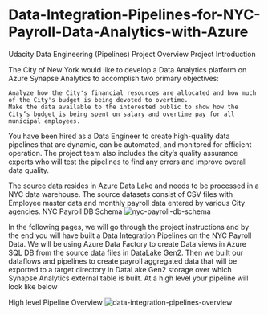 # Data-Integration-Pipelines-for-NYC-Payroll-Data-Analytics-with-Azure
Udacity Data Engineering (Pipelines)
Project Overview
Project Introduction

The City of New York would like to develop a Data Analytics platform on Azure Synapse Analytics to accomplish two primary objectives:

    Analyze how the City's financial resources are allocated and how much of the City's budget is being devoted to overtime.
    Make the data available to the interested public to show how the City’s budget is being spent on salary and overtime pay for all municipal employees.

You have been hired as a Data Engineer to create high-quality data pipelines that are dynamic, can be automated, and monitored for efficient operation. The project team also includes the city’s quality assurance experts who will test the pipelines to find any errors and improve overall data quality.

The source data resides in Azure Data Lake and needs to be processed in a NYC data warehouse. The source datasets consist of CSV files with Employee master data and monthly payroll data entered by various City agencies.
NYC Payroll DB Schema
![nyc-payroll-db-schema](https://github.com/Danny-Kirchner/Data-Integration-Pipelines-for-NYC-Payroll-Data-Analytics-with-Azure/assets/168898273/fcac4576-b173-4e46-b37f-48862e10dc83)


In the following pages, we will go through the project instructions and by the end you will have built a Data Integration Pipelines on the NYC Payroll Data. We will be using Azure Data Factory to create Data views in Azure SQL DB from the source data files in DataLake Gen2. Then we built our dataflows and pipelines to create payroll aggregated data that will be exported to a target directory in DataLake Gen2 storage over which Synapse Analytics external table is built. At a high level your pipeline will look like below

High level Pipeline Overview
![data-integration-pipelines-overview](https://github.com/Danny-Kirchner/Data-Integration-Pipelines-for-NYC-Payroll-Data-Analytics-with-Azure/assets/168898273/65d2c628-6005-4c2b-b262-41beb0665562)


